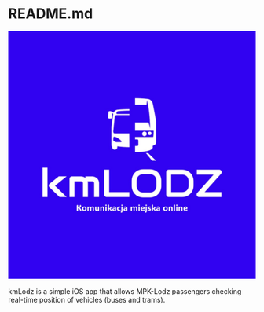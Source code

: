 
# README.md

![Logo](https://raw.githubusercontent.com/kamilkepski/kmLODZ/main/kmLodz/Assets.xcassets/kmlodz-logo.imageset/kmlodz-logo.jpg)

kmLodz is a simple iOS app that allows MPK-Lodz passengers checking real-time position of vehicles (buses and trams).

